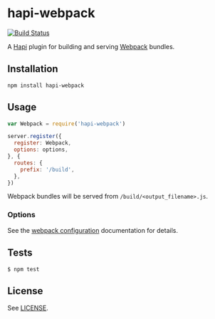 # hapi-webpack

[![Build Status](https://travis-ci.org/christophercliff/hapi-webpack.png?branch=master)](https://travis-ci.org/christophercliff/hapi-webpack)

A [Hapi](http://hapijs.com/) plugin for building and serving [Webpack](http://webpack.github.io/) bundles.

## Installation

```
npm install hapi-webpack
```

## Usage

```js
var Webpack = require('hapi-webpack')

server.register({
  register: Webpack,
  options: options,
}, {
  routes: {
    prefix: '/build',
  },
})
```

Webpack bundles will be served from `/build/<output_filename>.js`.

### Options

See the [webpack configuration](http://webpack.github.io/docs/configuration.html) documentation for details.

## Tests

```
$ npm test
```

## License

See [LICENSE](https://github.com/christophercliff/hapi-webpack/blob/master/LICENSE.md).
